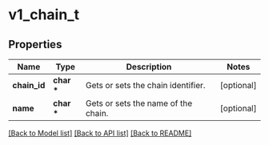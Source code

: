 # v1_chain_t

## Properties
Name | Type | Description | Notes
------------ | ------------- | ------------- | -------------
**chain_id** | **char \*** | Gets or sets the chain identifier. | [optional] 
**name** | **char \*** | Gets or sets the name of the chain. | [optional] 

[[Back to Model list]](../README.md#documentation-for-models) [[Back to API list]](../README.md#documentation-for-api-endpoints) [[Back to README]](../README.md)


